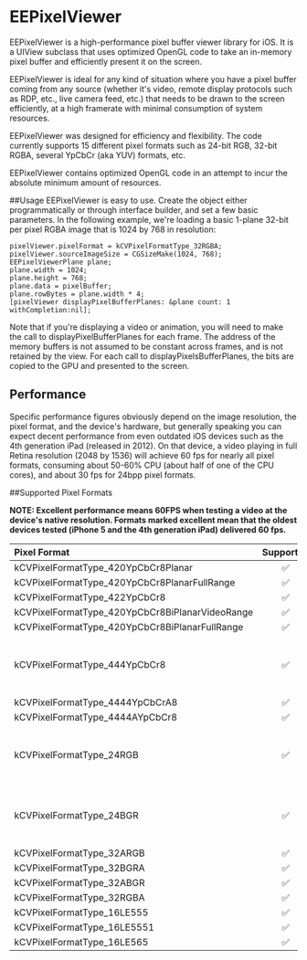 # EEPixelViewer
EEPixelViewer is a high-performance pixel buffer viewer library for iOS. It is a UIView subclass that uses optimized OpenGL code to take an in-memory pixel buffer and efficiently present it on the screen.

EEPixelViewer is ideal for any kind of situation where you have a pixel buffer coming from any source (whether it's video, remote display protocols such as RDP, etc., live camera feed, etc.) that needs to be drawn to the screen efficiently, at a high framerate with minimal consumption of system resources.

EEPixelViewer was designed for efficiency and flexibility. The code currently supports 15 different pixel formats such as 24-bit RGB, 32-bit RGBA, several YpCbCr (aka YUV) formats, etc.

EEPixelViewer contains optimized OpenGL code in an attempt to incur the absolute minimum amount of resources.

##Usage
EEPixelViewer is easy to use. Create the object either programmatically or through interface builder, and set a few basic parameters. In the following example, we're loading a basic 1-plane 32-bit per pixel RGBA image that is 1024 by 768 in resolution:
```
pixelViewer.pixelFormat = kCVPixelFormatType_32RGBA;
pixelViewer.sourceImageSize = CGSizeMake(1024, 768);
EEPixelViewerPlane plane;
plane.width = 1024;
plane.height = 768;
plane.data = pixelBuffer;
plane.rowBytes = plane.width * 4;
[pixelViewer displayPixelBufferPlanes: &plane count: 1 withCompletion:nil];
```
Note that if you're displaying a video or animation, you will need to make the call to displayPixelBufferPlanes for each frame. The address of the memory buffers is not assumed to be constant across frames, and is not retained by the view. For each call to displayPixelsBufferPlanes, the bits are copied to the GPU and presented to the screen.

## Performance

Specific performance figures obviously depend on the image resolution, the pixel format, and the device's hardware, but generally speaking you can expect decent performance from even outdated iOS devices such as the 4th generation iPad (released in 2012). On that device, a video playing in full Retina resolution (2048 by 1536) will achieve 60 fps for nearly all pixel formats, consuming about 50-60% CPU (about half of one of the CPU cores), and about 30 fps for 24bpp pixel formats. 

##Supported Pixel Formats

**NOTE: Excellent performance means 60FPS when testing a video at the device's native resolution. Formats marked excellent mean that the oldest devices tested (iPhone 5 and the 4th generation iPad) delivered 60 fps.**

| Pixel Format | Supported    | BPP | Planes |Performance|
| :----------- |:------------:|:---:|:------:|:---------:|
| kCVPixelFormatType_420YpCbCr8Planar|✅|16|3|Excellent|
| kCVPixelFormatType_420YpCbCr8PlanarFullRange|✅|16|3|Excellent|
| kCVPixelFormatType_422YpCbCr8|✅|16|1|Excellent|
| kCVPixelFormatType_420YpCbCr8BiPlanarVideoRange|✅|16|2|Excellent|
| kCVPixelFormatType_420YpCbCr8BiPlanarFullRange|✅|16|2|Excellent|
| kCVPixelFormatType_444YpCbCr8|✅|24|1|Excellent on recent devices, fair on older ones |
| kCVPixelFormatType_4444YpCbCrA8|✅|32|1|Excellent|
| kCVPixelFormatType_4444AYpCbCr8|✅|32|1|Excellent|
| kCVPixelFormatType_24RGB|✅|24|1|Excellent on recent devices, fair on older ones |
| kCVPixelFormatType_24BGR|✅|24|1|Excellent on recent devices, fair on older ones |
| kCVPixelFormatType_32ARGB|✅|32|1|Excellent |
| kCVPixelFormatType_32BGRA|✅|32|1|Excellent |
| kCVPixelFormatType_32ABGR|✅|32|1|Excellent |
| kCVPixelFormatType_32RGBA|✅|32|1|Excellent |
| kCVPixelFormatType_16LE555|✅|16|1|Excellent |
| kCVPixelFormatType_16LE5551|✅|16|1|Excellent |
| kCVPixelFormatType_16LE565|✅|16|1|Excellent |
